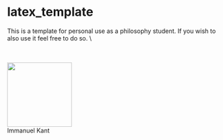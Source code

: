 # latex_template

This is a template for personal use as a philosophy student. If you wish to also use it feel free to do so.
\

\
\
<img src="https://upload.wikimedia.org/wikipedia/commons/4/43/Immanuel_Kant_%28painted_portrait%29.jpg" width="150">
\
Immanuel Kant
